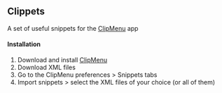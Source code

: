 ## Clippets
A set of useful snippets for the [ClipMenu](http://www.clipmenu.com) app

#### Installation
 
 1. Download and install [ClipMenu](http://www.clipmenu.com)
 2. Download XML files
 3. Go to the ClipMenu preferences > Snippets tabs
 4. Import snippets > select the XML files of your choice (or all of them) 